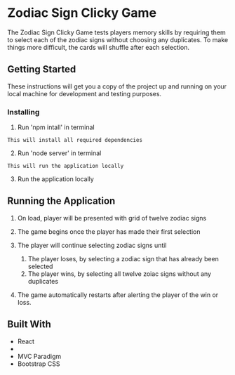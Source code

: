# Zodiac Sign Clicky Game

The Zodiac Sign Clicky Game tests players memory skills by requiring them to select each of the zodiac signs without choosing any duplicates. To make things more difficult, the cards will shuffle after each selection.  

## Getting Started

These instructions will get you a copy of the project up and running on your local machine for development and testing purposes. 


### Installing

1. Run 'npm intall' in terminal

```
This will install all required dependencies

```
2. Run 'node server' in terminal

```
This will run the application locally

```
3. Run the application locally

## Running the Application

1. On load, player will be presented with grid of twelve zodiac signs

2. The game begins once the player has made their first selection 

3. The player will continue selecting zodiac signs until
    1. The player loses, by selecting a zodiac sign that has already been selected
    2. The player wins, by selecting all twelve zoiac signs without any duplicates

4. The game automatically restarts after alerting the player of the win or loss.

## Built With

* React
* 
* MVC Paradigm 
* Bootstrap CSS

